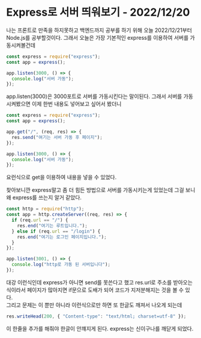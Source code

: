 # Express로 서버 띄워보기 - 2022/12/20

나는 프론트로 만족을 하지못하고 백엔드까지 공부를 하기 위해 오늘 2022/12/21부터 Node.js를 공부할것이다.
그래서 오늘은 가장 기본적인 express를 이용하여 서버를 가동시켜볼건데

```js
const express = require("express");
const app = express();

app.listen(3000, () => {
  console.log("서버 가동");
});
```

app.listen(3000)은 3000포트로 서버를 가동시킨다는 말이된다.
그래서 서버를 가동시켜봤으면 이제 한번 내용도 넣어보고 싶어서 봤더니

```js
const express = require("express");
const app = express();

app.get("/", (req, res) => {
  res.send("여기는 서버 가동 후 페이지");
});

app.listen(3000, () => {
  console.log("서버 가동");
});
```

요런식으로 get을 이용하여 내용을 넣을 수 있었다.

찾아보니깐 express말고 좀 더 힘든 방법으로 서버를 가동시키는게 있었는데
그걸 보니 왜 express를 쓰는지 알거 같았다.

```js
const http = require("http");
const app = http.createServer((req, res) => {
  if (req.url == "/") {
    res.end("여기는 루트입니다.");
  } else if (req.url == "/login") {
    res.end("여기는 로그인 페이지입니다.");
  }
});

app.listen(3001, () => {
  console.log("http로 가동 된 서버입니다");
});
```

대강 이런식인데 express가 아니면 send를 못쓴다고 했고 res.url로 주소를 받아오는 식이라서 페이지가 많아지면 if문으로 도배가 되어 코드가 지저분해지는 것을 볼 수 있다.<br>
그리고 문제는 이 뿐만 아니라 이런식으로만 하면 또 한글도 깨져서 나오게 되는데

```js
res.writeHead(200, { "Content-type": "text/html; charset=utf-8" });
```

이 한줄을 추가를 해줘야 한글이 안꺠지게 된다.
express는 신이구나를 깨닫게 되었다.
